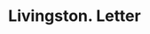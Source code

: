 ---
doi: 10.7916/D8QN7JW1
date_other: '1890'
date_other_textual: 1890-1899
form: correspondence
genre:
- Letters (correspondence)
name:
- Livingston
object_in_context_url: https://biggert.cul.columbia.edu/items/view/ave_biggert_01187
subject_hierarchical_geographic:
- Rochester, New York, United States
subject_name:
- Livingston
title: Livingston. Letter
sort_title: Livingston. Letter
call_number: ave_biggert_01187
coordinates:
- 43.16555555555556,-77.61138888888888
pid: ave_biggert_01187
identifiers: ave_biggert_01187
thumbnail: https://derivativo-2.library.columbia.edu/iiif/2/ldpd:343478/full/!256,256/0/native.jpg
permalink: "/items/ave_biggert_01187/"
layout: iiif-image-page
---